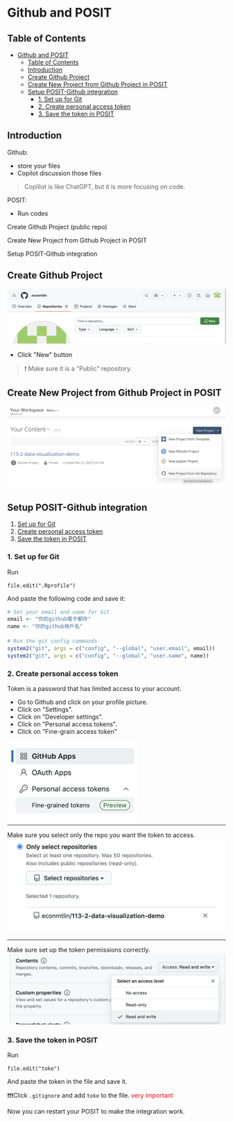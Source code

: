 # Github and POSIT

## Table of Contents

- [Github and POSIT](#github-and-posit)
  - [Table of Contents](#table-of-contents)
  - [Introduction](#introduction)
  - [Create Github Project](#create-github-project)
  - [Create New Project from Github Project in POSIT](#create-new-project-from-github-project-in-posit)
  - [Setup POSIT-Github integration](#setup-posit-github-integration)
    - [1. Set up for Git](#1-set-up-for-git)
    - [2. Create personal access token](#2-create-personal-access-token)
    - [3. Save the token in POSIT](#3-save-the-token-in-posit)

## Introduction

Github:  
  - store your files
  - Copilot discussion those files  

> Coplilot is like ChatGPT, but it is more focusing on code.

POSIT:  
  - Run codes

Create Github Project (public repo)

Create New Project from Github Project in POSIT

Setup POSIT-Github integration


## Create Github Project

![](../img/2025-02-25-10-45-21.png)

  - Click "New" button  

> :exclamation: Make sure it is a "Public" repository.

## Create New Project from Github Project in POSIT

![](../img/2025-02-25-10-46-36.png)

## Setup POSIT-Github integration

 1. [Set up for Git](#1-set-up-for-git)
 2. [Create personal access token](#2-create-personal-access-token)
 3. [Save the token in POSIT](#3-save-the-token-in-posit)

### 1. Set up for Git

Run
```
file.edit(".Rprofile")
```

And paste the following code and save it:

```r
# Set your email and name for Git
email <- "你的github電子郵件"
name <- "你的github用戶名"

# Run the git config commands
system2("git", args = c("config", "--global", "user.email", email))
system2("git", args = c("config", "--global", "user.name", name))
```

### 2. Create personal access token

Token is a password that has limited access to your account.

  - Go to Github and click on your profile picture.
  - Click on "Settings".
  - Click on "Developer settings".
  - Click on "Personal access tokens".
  - Click on "Fine-grain access token"

<img src="../img/2025-02-25-10-52-58.png" width="300px">

***

Make sure you select only the repo you want the token to access.
<img src="../img/2025-02-25-10-08-56.png" width="600px">

*** 
Make sure set up the token permissions correctly.
<img src="../img/2025-02-25-10-12-57.png" width="600px">


### 3. Save the token in POSIT

Run
```
file.edit("toke")
```

And paste the token in the file and save it.

:exclamation::exclamation::exclamation:Click `.gitignore` and add `toke` to the file. <span style="color:red">very important</span>

Now you can restart your POSIT to make the integration work.
